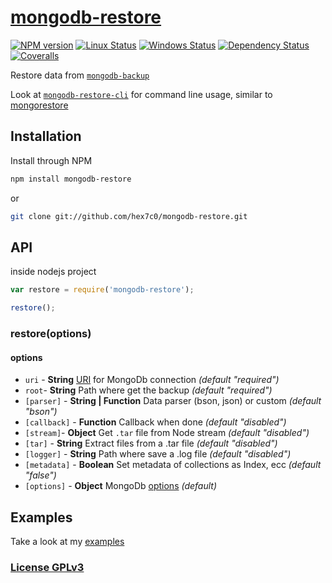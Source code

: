 # [mongodb-restore](http://supergiovane.tk/#/mongodb-restore)

[![NPM version](https://img.shields.io/npm/v/mongodb-restore.svg)](https://www.npmjs.com/package/mongodb-restore)
[![Linux Status](https://img.shields.io/travis/hex7c0/mongodb-restore.svg?label=linux)](https://travis-ci.org/hex7c0/mongodb-restore)
[![Windows Status](https://img.shields.io/appveyor/ci/hex7c0/mongodb-restore.svg?label=windows)](https://ci.appveyor.com/project/hex7c0/mongodb-restore)
[![Dependency Status](https://img.shields.io/david/hex7c0/mongodb-restore.svg)](https://david-dm.org/hex7c0/mongodb-restore)
[![Coveralls](https://img.shields.io/coveralls/hex7c0/mongodb-restore.svg)](https://coveralls.io/r/hex7c0/mongodb-restore)

Restore data from [`mongodb-backup`](https://github.com/hex7c0/mongodb-backup)

Look at [`mongodb-restore-cli`](https://github.com/hex7c0/mongodb-restore-cli) for command line usage, similar to [mongorestore](http://docs.mongodb.org/manual/reference/program/mongorestore/)

## Installation

Install through NPM

```bash
npm install mongodb-restore
```
or
```bash
git clone git://github.com/hex7c0/mongodb-restore.git
```

## API

inside nodejs project
```js
var restore = require('mongodb-restore');

restore();
```

### restore(options)

#### options

 - `uri` - **String** [URI](http://mongodb.github.io/node-mongodb-native/2.0/tutorials/urls/) for MongoDb connection *(default "required")*
 - `root`- **String** Path where get the backup *(default "required")*
 - `[parser]` - **String | Function** Data parser (bson, json) or custom *(default "bson")*
 - `[callback]` - **Function** Callback when done *(default "disabled")*
 - `[stream]`- **Object** Get `.tar` file from Node stream *(default "disabled")*
 - `[tar]` - **String** Extract files from a .tar file *(default "disabled")*
 - `[logger]` - **String** Path where save a .log file *(default "disabled")*
 - `[metadata]` - **Boolean** Set metadata of collections as Index, ecc *(default "false")*
 - `[options]` - **Object** MongoDb [options](http://mongodb.github.io/node-mongodb-native/2.0/tutorials/connecting/#toc_7) *(default)*

## Examples

Take a look at my [examples](examples)

### [License GPLv3](LICENSE)

